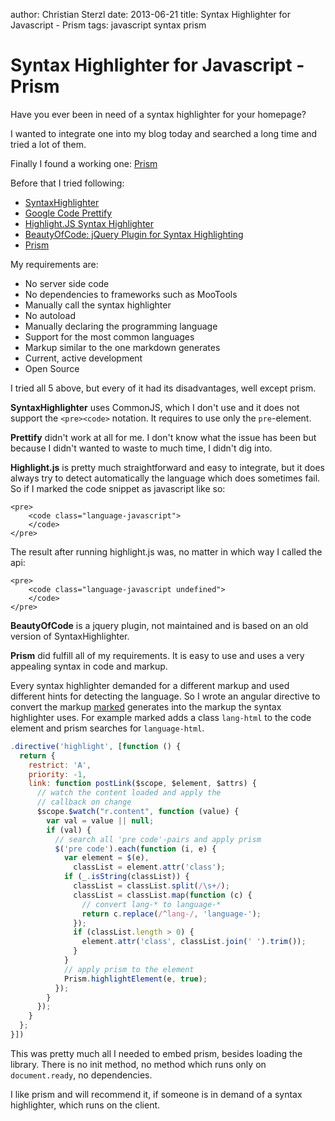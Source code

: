 author: Christian Sterzl
date: 2013-06-21
title: Syntax Highlighter for Javascript - Prism
tags: javascript syntax prism

# Syntax Highlighter for Javascript - Prism

Have you ever been in need of a syntax highlighter for your homepage?

I wanted to integrate one into my blog today and searched a long time and tried a lot of them.

Finally I found a working one: [Prism](http://prismjs.com)

Before that I tried following:

- [SyntaxHighlighter](http://alexgorbatchev.com/wiki/SyntaxHighlighter)
- [Google Code Prettify](http://code.google.com/p/google-code-prettify/)
- [Highlight.JS Syntax Highlighter](http://softwaremaniacs.org/soft/highlight/en/)
- [BeautyOfCode: jQuery Plugin for Syntax Highlighting](http://startbigthinksmall.wordpress.com/2008/10/30/beautyofcode-jquery-plugin-for-syntax-highlighting/)
- [Prism](http://prismjs.com)

My requirements are:

- No server side code
- No dependencies to frameworks such as MooTools
- Manually call the syntax highlighter
- No autoload
- Manually declaring the programming language
- Support for the most common languages
- Markup similar to the one markdown generates
- Current, active development
- Open Source

I tried all 5 above, but every of it had its disadvantages, well except prism. 

**SyntaxHighlighter** uses CommonJS, which I don't use and it does not support the `<pre><code>` notation. It requires to use only the `pre`-element.

**Prettify** didn't work at all for me. I don't know what the issue has been but because I didn't wanted to waste to much time, I didn't dig into.

**Highlight.js** is pretty much straightforward and easy to integrate, but it does always try to detect automatically the language which does sometimes fail. So if I marked the code snippet as javascript like so:

```markup
<pre>
    <code class="language-javascript">
    </code>
</pre>
```

The result after running highlight.js was, no matter in which way I called the api:
```markup
<pre>
    <code class="language-javascript undefined">
    </code>
</pre>
```

**BeautyOfCode** is a jquery plugin, not maintained and is based on an old version of SyntaxHighlighter.

**Prism** did fulfill all of my requirements. It is easy to use and uses a very appealing syntax in code and markup.

Every syntax highlighter demanded for a different markup and used different hints for detecting the language. So I wrote an angular directive to convert the markup [marked](https://github.com/chjj/marked) generates into the markup the syntax highlighter uses. For example marked adds a class `lang-html` to the code element and prism searches for `language-html`. 

```javascript
.directive('highlight', [function () {
  return {
    restrict: 'A',
    priority: -1,
    link: function postLink($scope, $element, $attrs) {
      // watch the content loaded and apply the
      // callback on change
      $scope.$watch("r.content", function (value) {
        var val = value || null;
        if (val) {
          // search all 'pre code'-pairs and apply prism
          $('pre code').each(function (i, e) {
            var element = $(e),
              classList = element.attr('class');
            if (_.isString(classList)) {
              classList = classList.split(/\s+/);
              classList = classList.map(function (c) {
                // convert lang-* to language-*
                return c.replace(/^lang-/, 'language-');
              });
              if (classList.length > 0) {
                element.attr('class', classList.join(' ').trim());
              }
            }
            // apply prism to the element
            Prism.highlightElement(e, true);
          });
        }
      });
    }
  };
}])
```

This was pretty much all I needed to embed prism, besides loading the library. There is no init method, no method which runs only on `document.ready`, no dependencies.

I like prism and will recommend it, if someone is in demand of a syntax highlighter, which runs on the client.
